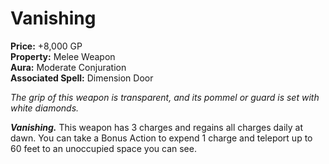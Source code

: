 # Vanishing

**Price:** +8,000 GP  
**Property:** Melee Weapon  
**Aura:** Moderate Conjuration  
**Associated Spell:** Dimension Door  

*The grip of this weapon is transparent, and its pommel or guard is set with white diamonds.*

***Vanishing.*** This weapon has 3 charges and regains all charges daily at dawn. You can take a Bonus Action to expend 1 charge and teleport up to 60 feet to an unoccupied space you can see.